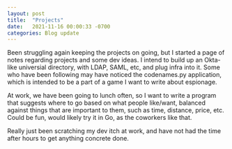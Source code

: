 ```yaml
---
layout: post
title:  "Projects"
date:   2021-11-16 00:00:33 -0700
categories: Blog update 
---
```


Been struggling again keeping the projects on going, but I started a page of notes regarding projects and some dev ideas. I intend to build up an Okta-like universial directory, with LDAP, SAML, etc, and plug infra into it. Some who have been following may have noticed the codenames.py application, which is intended to be a part of a game I want to write about espionage.

At work, we have been going to lunch often, so I want to write a program that suggests where to go based on what people like/want, balanced against things that are important to them, such as time, distance, price, etc. Could be fun, would likely try it in Go, as the coworkers like that. 

Really just been scratching my dev itch at work, and have not had the time after hours to get anything concrete done. 
